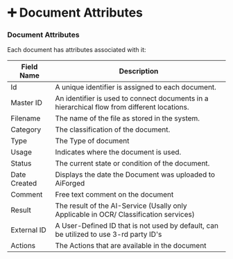 # ➕ Document Attributes

### Document Attributes

Each document has attributes associated with it:

| Field Name   | Description                                                                                 |
| ------------ | ------------------------------------------------------------------------------------------- |
| Id           | A unique identifier is assigned to each document.                                           |
| Master ID    | An identifier is used to connect documents in a hierarchical flow from different locations. |
| Filename     | The name of the file as stored in the system.                                               |
| Category     | The classification of the document.                                                         |
| Type         | The Type of document                                                                        |
| Usage        | Indicates where the document is used.                                                       |
| Status       | The current state or condition of the document.                                             |
| Date Created | Displays the date the Document was uploaded to AiForged                                     |
| Comment      | Free text comment on the document                                                           |
| Result       | The result of the AI-Service (Usally only Applicable in OCR/ Classification services)       |
| External ID  | A User-Defined ID that is not used by default, can be utilized to use 3-rd party ID's       |
| Actions      | The Actions that are available in the document                                              |
